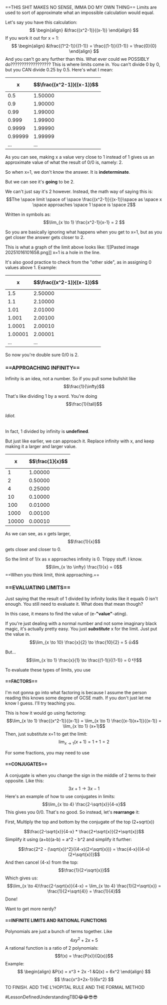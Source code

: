 ==THIS SHIT MAKES NO SENSE, IMMA DO MY OWN THING==
Limits are used to sort of approximate what an impossible calculation would equal.

Let's say you have this calculation: 
$$
\begin{align}
&\frac{(x^2-1)}{(x-1)}
\end{align}
$$
If you work it out for x = 1:
$$
\begin{align}
&\frac{(1^2-1)}{(1-1)} = \frac{(1-1)}{(1-1)} = \frac{0}{0}
\end{align}
$$
And you can't go any further than this. What ever could we POSSIBLY do??????????????????
This is where limits come in. You can't divide 0 by 0, but you CAN divide 0.25 by 0.5.
Here's what I mean:

| x       | $$\frac{(x^2-1)}{(x-1)}$$ |
| ------- | ------------------------- |
| 0.5     | 1.50000                   |
| 0.9     | 1.90000                   |
| 0.99    | 1.99000                   |
| 0.999   | 1.99900                   |
| 0.9999  | 1.99990                   |
| 0.99999 | 1.99999                   |
| ...     | ...                       |
As you can see, making x a value very close to 1 instead of 1 gives us an approximate value of what the result of 0/0 is, namely: 2. 

So when x=1, we don't know the answer. It is __indeterminate__.

But we can see it's __going__ to be 2.

We can't just say it's 2 however. Instead, the math way of saying this is: $$The \space limit \space of \space \frac{(x^2-1)}{(x-1)}\space as \space x \space approaches \space 1 \space is \space 2$$

Written in symbols as:
$$\lim_{x \to 1} \frac{x^2-1}{x-1} = 2
$$

So you are basically ignoring what happens when you get to x=1, but as you get closer the answer gets closer to 2. 

This is what a graph of the limit above looks like:
![[Pasted image 20251016101658.png]]
x=1 is a hole in the line. 

It's also good practice to check from the "other side", as in assigning 0 values above 1.
Example:

| x       | $$\frac{(x^2-1)}{(x-1)}$$ |
| ------- | ------------------------- |
| 1.5     | 2.50000                   |
| 1.1     | 2.10000                   |
| 1.01    | 2.01000                   |
| 1.001   | 2.00100                   |
| 1.0001  | 2.00010                   |
| 1.00001 | 2.00001                   |
| ...     | ...                       |

So now you're double sure 0/0 is 2.

### ==APPROACHING INFINITY==

Infinity is an idea, not a number. So if you pull some bullshit like $$\frac{1}{\infty}$$

That's like dividing 1 by a word. You're doing $$\frac{1}{tall}$$
###### Idiot. 
In fact, 1 divided by infinity is **undefined**. 

But just like earlier, we can approach it. Replace infinity with x, and keep making it a larger and larger value. 

| x     | $$\frac{1}{x}$$ |
| ----- | --------------- |
| 1     | 1.00000         |
| 2     | 0.50000         |
| 4     | 0.25000         |
| 10    | 0.10000         |
| 100   | 0.01000         |
| 1000  | 0.00100         |
| 10000 | 0.00010         |
As we can see, as x gets larger, $$\frac{1}{x}$$
gets closer and closer to 0.

So the limit of 1/x as x approaches infinity is 0. Trippy stuff. I know.
$$\lim_{x \to \infty} \frac{1}{x} = 0$$
==When you think limit, think approaching.==


### ==EVALUATING LIMITS==
Just saying that the result of 1 divided by infinity looks like it equals 0 isn't enough. You still need to evaluate it. What does that mean though?

In this case, it means to find the value of (e-**"value"**-ating).

If you're just dealing with a normal number and not some imaginary black magic, it's actually pretty easy. You just ***substitute*** x for the limit. Just put the value in.
$$\lim_{x \to 10} \frac{x}{2} \to \frac{10}{2} = 5 👍$$
But...
$$\lim_{x \to 1} \frac{x}{1} \to \frac{(1-1)}{(1-1)} = 0 👎$$
To evaluate these types of limits, you use 
#### ==FACTORS==
I'm not gonna go into what factoring is because I assume the person reading this knows some degree of GCSE math. If you don't just let me know I guess. I'll try teaching you.

This is how it would go using factoring:
$$\lim_{x \to 1} \frac{(x^2-1)}{(x-1)} = \lim_{x \to 1} \frac{(x-1)(x+1)}{(x-1)} = \lim_{x \to 1} (x+1)$$
Then, just substitute x=1 to get the limit:
$$\lim_{x \to 1} (x+1) = 1+1 = 2$$

For some fractions, you may need to use 
#### ==CONJUGATES==
A conjugate is when you change the sign in the middle of 2 terms to their opposite. Like this:
$$3x+1 \to 3x-1$$
Here's an example of how to use conjugates in limits:
$$\lim_{x \to 4} \frac{2-\sqrt{x}}{4-x}$$
This gives you 0/0. That's no good.
So instead, let's **rearrange** it:

First, Multiply the top and bottom by the conjugate of the top (2+sqrt(x))

$$\frac{2-\sqrt{x}}{4-x} * \frac{2+\sqrt{x}}{2+\sqrt{x}}$$
Simplify it using (a+b)(a-b) = a^2 - b^2 and simplify it further:

$$\frac{2^2 - (\sqrt{x})^2}{(4-x)(2+\sqrt{x})} = \frac{4-x}{(4-x)(2+\sqrt{x})}$$
And then cancel (4-x) from the top:
$$\frac{1}{2+\sqrt{x}}$$
Which gives us:
$$\lim_{x \to 4}\frac{2-\sqrt{x}}{4-x} = \lim_{x \to 4} \frac{1}{2+\sqrt{x}} = \frac{1}{2+\sqrt{4}} = \frac{1}{4}$$
Done!

Want to get more nerdy?

#### ==INFINITE LIMITS AND RATIONAL FUNCTIONS

Polynomials are just a bunch of terms together. Like $$4xy^2 + 2x + 5$$
A rational function is a ratio of 2 polynomials:
$$f(x) = \frac{P(x)}{Q(x)}$$
Example:
$$
\begin{align}
&P(x) = x^3 + 2x -1
&Q(x) = 6x^2
\end{align}
$$
$$
\frac{x^3+2x-1}{6x^2}
$$
TO FINISH. ADD THE L'HOPITAL RULE AND THE FORMAL METHOD

#LessonDefinedUnderstandingTBD😂😂😎😎